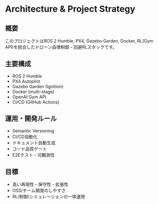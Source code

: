 # Architecture & Project Strategy

## 概要
このプロジェクトはROS 2 Humble, PX4, Gazebo Garden, Docker, RL(Gym API)を統合したドローン自律制御・回避RLスタックです。

## 主要構成
- ROS 2 Humble
- PX4 Autopilot
- Gazebo Garden (Ignition)
- Docker (multi-stage)
- OpenAI Gym API
- CI/CD (GitHub Actions)

## 運用・開発ルール
- Semantic Versioning
- CI/CD自動化
- ドキュメント自動生成
- コード品質ゲート
- E2Eテスト・可観測性

## 目標
- 高い再現性・保守性・拡張性
- OSS/チーム開発のしやすさ
- RL/制御/シミュレーションの一体運用 
